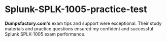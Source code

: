 # Splunk-SPLK-1005-practice-test
**Dumpsfactory.com's** exam tips and support were exceptional. Their study materials and practice questions ensured my confident and successful Splunk SPLK-1005 exam performance.
